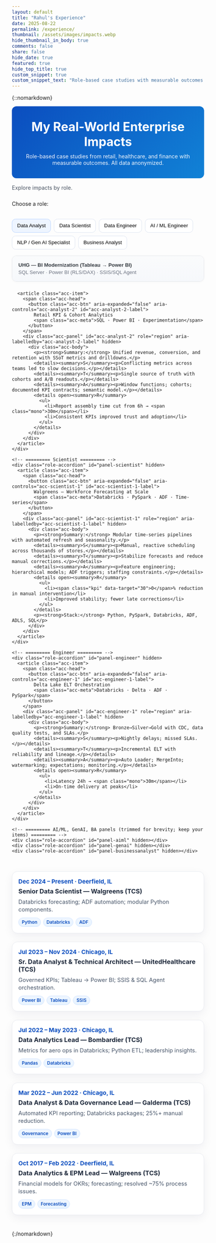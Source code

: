 ```yaml
---
layout: default
title: "Rahul's Experience"
date: 2025-08-22
permalink: /experience/
thumbnail: /assets/images/impacts.webp
hide_thumbnail_in_body: true
comments: false
share: false
hide_date: true
featured: true
hide_top_title: true
custom_snippet: true
custom_snippet_text: "Role-based case studies with measurable outcomes from healthcare, retail, and finance."
---
```


{::nomarkdown}
<!-- ===== HERO ===== -->
<section class="impacts-hero">
  <div class="impacts-hero__inner">
    <h1>My Real-World Enterprise Impacts</h1>
    <p>Role-based case studies from retail, healthcare, and finance with measurable outcomes. All data anonymized.</p>
  </div>
</section>

<!-- ===== ROLE SUMMARY + MENU + PANELS ===== -->
<span id="role-summary" class="role-summary" aria-live="polite">Explore impacts by role.</span>
<br/>Choose a role:<br/><br/>

<div class="role-gallery impacts">
  <nav class="role-menu" aria-label="Choose a role">
    <button class="role-btn active" data-role="analyst" aria-current="page">Data Analyst</button>
    <button class="role-btn" data-role="scientist">Data Scientist</button>
    <button class="role-btn" data-role="engineer">Data Engineer</button>
    <button class="role-btn" data-role="aiml">AI / ML Engineer</button>
    <button class="role-btn" data-role="genai">NLP / Gen AI Specialist</button>
    <button class="role-btn" data-role="businessanalyst">Business Analyst</button>
  </nav>

  <section class="role-slideshows">
    <!-- ========= Analyst ========= -->
    <div class="role-accordion" id="panel-analyst">
      <article class="acc-item">
        <span class="acc-head">
          <button class="acc-btn" aria-expanded="false" aria-controls="acc-analyst-1" id="acc-analyst-1-label">
            UHG — BI Modernization (Tableau → Power BI)
            <span class="acc-meta">SQL Server · Power BI (RLS/DAX) · SSIS/SQL Agent</span>
          </button>
        </span>
        <div class="acc-panel" id="acc-analyst-1" role="region" aria-labelledby="acc-analyst-1-label" hidden>
          <div class="acc-body">
            <p><strong>Summary:</strong> Migrated static Tableau reports to interactive Power BI with a governed KPI layer.</p>
            <details><summary>S · Situation</summary><p>Leadership needed fast, trusted clinical/pharmacy KPIs; legacy reports were static and slow.</p></details>
            <details><summary>T · Task</summary><p>Deliver a governed model with RLS, standardized metrics, and quick drilldowns.</p></details>
            <details><summary>A · Action</summary><p>Star schema; calc groups; incremental refresh; query tuning; SSIS ingestion; SQL Agent scheduling.</p></details>
            <details open><summary>R · Result</summary>
              <ul>
                <li><span class="kpi" data-target="50">0</span>%+ Tableau views migrated</li>
                <li>Significantly faster dashboard loads; higher exec adoption</li>
              </ul>
            </details>
            <p><strong>Stack:</strong> Power BI, SQL Server, DAX, SSIS, Tableau</p>
          </div>
        </div>
      </article>

      <article class="acc-item">
        <span class="acc-head">
          <button class="acc-btn" aria-expanded="false" aria-controls="acc-analyst-2" id="acc-analyst-2-label">
            Retail KPI & Cohort Analytics
            <span class="acc-meta">SQL · Power BI · Experimentation</span>
          </button>
        </span>
        <div class="acc-panel" id="acc-analyst-2" role="region" aria-labelledby="acc-analyst-2-label" hidden>
          <div class="acc-body">
            <p><strong>Summary:</strong> Unified revenue, conversion, and retention with SSoT metrics and drilldowns.</p>
            <details><summary>S</summary><p>Conflicting metrics across teams led to slow decisions.</p></details>
            <details><summary>T</summary><p>Single source of truth with cohorts and A/B readouts.</p></details>
            <details><summary>A</summary><p>Window functions; cohorts; documented KPI contracts; semantic model.</p></details>
            <details open><summary>R</summary>
              <ul>
                <li>Report assembly time cut from 6h → <span class="mono">30m</span></li>
                <li>Consistent KPIs improved trust and adoption</li>
              </ul>
            </details>
          </div>
        </div>
      </article>
    </div>

    <!-- ========= Scientist ========= -->
    <div class="role-accordion" id="panel-scientist" hidden>
      <article class="acc-item">
        <span class="acc-head">
          <button class="acc-btn" aria-expanded="false" aria-controls="acc-scientist-1" id="acc-scientist-1-label">
            Walgreens — Workforce Forecasting at Scale
            <span class="acc-meta">Databricks · PySpark · ADF · Time-series</span>
          </button>
        </span>
        <div class="acc-panel" id="acc-scientist-1" role="region" aria-labelledby="acc-scientist-1-label" hidden>
          <div class="acc-body">
            <p><strong>Summary:</strong> Modular time-series pipelines with automated refresh and seasonality.</p>
            <details><summary>S</summary><p>Manual, reactive scheduling across thousands of stores.</p></details>
            <details><summary>T</summary><p>Stabilize forecasts and reduce manual corrections.</p></details>
            <details><summary>A</summary><p>Feature engineering; hierarchical models; ADF triggers; staffing constraints.</p></details>
            <details open><summary>R</summary>
              <ul>
                <li><span class="kpi" data-target="30">0</span>% reduction in manual intervention</li>
                <li>Improved stability; fewer late corrections</li>
              </ul>
            </details>
            <p><strong>Stack:</strong> Python, PySpark, Databricks, ADF, ADLS, SQL</p>
          </div>
        </div>
      </article>
    </div>

    <!-- ========= Engineer ========= -->
    <div class="role-accordion" id="panel-engineer" hidden>
      <article class="acc-item">
        <span class="acc-head">
          <button class="acc-btn" aria-expanded="false" aria-controls="acc-engineer-1" id="acc-engineer-1-label">
            Delta Lake ELT Orchestration
            <span class="acc-meta">Databricks · Delta · ADF · PySpark</span>
          </button>
        </span>
        <div class="acc-panel" id="acc-engineer-1" role="region" aria-labelledby="acc-engineer-1-label" hidden>
          <div class="acc-body">
            <p><strong>Summary:</strong> Bronze→Silver→Gold with CDC, data quality tests, and SLAs.</p>
            <details><summary>S</summary><p>Nightly delays; missed SLAs.</p></details>
            <details><summary>T</summary><p>Incremental ELT with reliability and lineage.</p></details>
            <details><summary>A</summary><p>Auto Loader; MergeInto; watermarking; expectations; monitoring.</p></details>
            <details open><summary>R</summary>
              <ul>
                <li>Latency 24h → <span class="mono">30m</span></li>
                <li>On-time delivery at peaks</li>
              </ul>
            </details>
          </div>
        </div>
      </article>
    </div>

    <!-- ========= AI/ML, GenAI, BA panels (trimmed for brevity; keep your items) ========= -->
    <div class="role-accordion" id="panel-aiml" hidden></div>
    <div class="role-accordion" id="panel-genai" hidden></div>
    <div class="role-accordion" id="panel-businessanalyst" hidden></div>
  </section>
</div>

<!-- ===== EXPERIENCE FLOW (ARROW UNDERLAY) ===== -->
<section class="flow experience-flow" id="experience-flow">
  <svg class="flow-svg" id="flow-svg" aria-hidden="true"></svg>
  <div class="flow-grid" id="flow-grid">
    <!-- Use your resume roles here -->
    <article class="flow-card">
      <h3>Dec 2024 – Present · Deerfield, IL</h3>
      <h4>Senior Data Scientist — Walgreens (TCS)</h4>
      <p>Databricks forecasting; ADF automation; modular Python components.</p>
      <div class="meta"><span class="pill">Python</span><span class="pill">Databricks</span><span class="pill">ADF</span></div>
    </article>
    <article class="flow-card">
      <h3>Jul 2023 – Nov 2024 · Chicago, IL</h3>
      <h4>Sr. Data Analyst & Technical Architect — UnitedHealthcare (TCS)</h4>
      <p>Governed KPIs; Tableau → Power BI; SSIS & SQL Agent orchestration.</p>
      <div class="meta"><span class="pill">Power BI</span><span class="pill">Tableau</span><span class="pill">SSIS</span></div>
    </article>
    <article class="flow-card">
      <h3>Jul 2022 – May 2023 · Chicago, IL</h3>
      <h4>Data Analytics Lead — Bombardier (TCS)</h4>
      <p>Metrics for aero ops in Databricks; Python ETL; leadership insights.</p>
      <div class="meta"><span class="pill">Pandas</span><span class="pill">Databricks</span></div>
    </article>
    <article class="flow-card">
      <h3>Mar 2022 – Jun 2022 · Chicago, IL</h3>
      <h4>Data Analyst & Data Governance Lead — Galderma (TCS)</h4>
      <p>Automated KPI reporting; Databricks packages; 25%+ manual reduction.</p>
      <div class="meta"><span class="pill">Governance</span><span class="pill">Power BI</span></div>
    </article>
    <article class="flow-card">
      <h3>Oct 2017 – Feb 2022 · Deerfield, IL</h3>
      <h4>Data Analytics & EPM Lead — Walgreens (TCS)</h4>
      <p>Financial models for OKRs; forecasting; resolved ~75% process issues.</p>
      <div class="meta"><span class="pill">EPM</span><span class="pill">Forecasting</span></div>
    </article>
    <!-- Add older roles as needed -->
  </div>
</section>
{:/nomarkdown}

<style>
/* ---------- HERO ---------- */
.impacts-hero{ background:linear-gradient(135deg,#0b4dbf,#1182d6); color:#fff; border-radius:12px; margin:0 0 1rem }
.impacts-hero__inner{ padding:2rem 1.25rem; text-align:center; max-width:980px; margin:0 auto }
.impacts-hero h1{ margin:.2rem 0 .6rem; font-size:2rem; line-height:1.2 }
.impacts-hero p{ margin:0; opacity:.95 }

/* ---------- ROLES (left menu + panels) ---------- */
.role-gallery.impacts{ align-items:start }
.role-menu{ position:sticky; top:1rem; align-self:start; display:flex; flex-wrap:wrap; gap:.5rem; margin-bottom:1rem }
.role-btn{ padding:.6rem .8rem; border:1px solid #dbe3f0; border-radius:.6rem; background:#fff; cursor:pointer; transition:background .15s, transform .05s }
.role-btn.active{ background:#eef5ff; border-color:#b7d2ff }
.role-btn:active{ transform: translateY(1px) }
.role-summary{ display:block; margin:.25rem 0 .5rem; color:#4b5563 }

/* Accordion */
.role-accordion{ display:grid; gap:.6rem }
.acc-item{ border:1px solid #e5e7eb; border-radius:12px; background:#fff; overflow:hidden; box-shadow:0 1px 6px rgba(0,0,0,.03) }
.acc-head{ display:block }
.acc-btn{ display:flex; flex-direction:column; align-items:flex-start; gap:.25rem; width:100%; padding:1rem; font-weight:650; color:#343a40; text-align:left; border:0; background:linear-gradient(#fafbfc,#f6f8fb) }
.acc-btn:focus{ outline:2px solid #e3ecff; outline-offset:2px }
.acc-meta{ font-size:.82rem; font-weight:400; color:#6b7280 }
.acc-panel[hidden]{ display:none }
.acc-body{ padding:.75rem 1rem 1rem }
.acc-body details{ margin:.35rem 0; border-left:3px solid #e5e7eb; padding:.25rem .75rem; background:#fafafa; border-radius:0 6px 6px 0 }
.acc-body summary{ cursor:pointer; user-select:none }
.acc-body ul{ margin:.35rem 0 .25rem 1.1rem }
.mono{ font-family: ui-monospace, SFMono-Regular, Menlo, Monaco, Consolas, "Liberation Mono", "Courier New", monospace }

/* ---------- EXPERIENCE FLOW ---------- */
/* Hide the visual on small screens to avoid cramping; remove if you want it visible */
@media (max-width: 900px){ .experience-flow{ display:none } }

.experience-flow{ position:relative; margin:2rem auto 2.5rem; max-width:1100px }
.flow-svg{ position:absolute; inset:0; width:100%; height:100%; pointer-events:none; z-index:0 }
.flow-grid{ position:relative; display:grid; grid-template-columns:repeat(auto-fill,minmax(280px,1fr)); gap:22px; align-items:stretch; z-index:1 }
.flow-card{ background:#fff; border:1px solid #e8eaf0; border-radius:14px; padding:16px; box-shadow:0 8px 24px rgba(20,24,62,.06); transition:transform .18s, box-shadow .18s, border-color .18s }
.flow-card:hover,.flow-card:focus-within{ transform:translateY(-2px); border-color:#d7dbe8; box-shadow:0 12px 28px rgba(20,24,62,.09) }
.flow-card h3{ margin:0 0 6px; font-size:.95rem; font-weight:700; color:#0b4dbf }
.flow-card h4{ margin:0 0 8px; font-size:1.02rem; font-weight:700; color:#1e293b }
.flow-card p{ margin:0; color:#475569; font-size:.92rem; line-height:1.4 }
.meta{ display:flex; flex-wrap:wrap; gap:6px; margin-top:10px }
.pill{ font-size:.74rem; font-weight:600; padding:4px 8px; border-radius:999px; color:#0b4dbf; background:linear-gradient(180deg,#eff6ff,#e7f3ff); border:1px solid #cfe3ff }

/* Flow stroke + nodes */
.path-stroke{ stroke:url(#flow-grad); stroke-width:3.2; stroke-linecap:round; stroke-linejoin:round; fill:none; marker-end:url(#arrow-head); animation:pathDraw 1.2s ease-out both }
@keyframes pathDraw{ from{ stroke-dasharray:1 1000; opacity:0 } to{ stroke-dasharray:1000 0; opacity:1 } }
.node{ fill:#fff; stroke:#1e88e5; stroke-width:2.2; r:4.2 }
</style>

<script>
/* ===== Role UI ===== */
const ROLE_SUMMARIES = {
  analyst: "Analyst impacts: governed KPIs, SQL modeling, high-adoption dashboards.",
  scientist: "Scientist impacts: forecasting pipelines, feature engineering, measurable lifts.",
  engineer: "Engineer impacts: medallion ELT, reliability, cost control.",
  aiml: "AI/ML impacts: streaming detection, latency & precision improvements.",
  genai: "Gen AI impacts: RAG, evaluation, and guardrail design.",
  businessanalyst: "BA impacts: discovery → metrics → enablement with stakeholder alignment."
};
const summaryEl = document.getElementById("role-summary");

function setSummary(role){
  if(!summaryEl) return;
  summaryEl.textContent = ROLE_SUMMARIES[role] || "Explore impacts by role.";
  if (window.runWordIconizer) window.runWordIconizer(summaryEl);
}

function activateRole(role){
  document.querySelectorAll(".role-btn").forEach(btn => {
    const on = btn.dataset.role === role;
    btn.classList.toggle("active", on);
    btn.setAttribute("aria-current", on ? "page" : "false");
  });
  document.querySelectorAll(".role-slideshows .role-accordion").forEach(p => p.hidden = true);
  const panel = document.getElementById(`panel-${role}`);
  if(panel){ panel.hidden = false; }
  setSummary(role);
  if (window.runWordIconizer && panel) window.runWordIconizer(panel);
}
document.querySelectorAll(".role-btn").forEach(btn => btn.addEventListener("click", ()=>activateRole(btn.dataset.role)));

/* Accordions (one open per panel) */
function wireAccordion(container){
  container.addEventListener("click", (e) => {
    const btn = e.target.closest(".acc-btn");
    if(!btn) return;
    const panelId = btn.getAttribute("aria-controls");
    const panel = document.getElementById(panelId);
    const expanded = btn.getAttribute("aria-expanded") === "true";

    container.querySelectorAll(".acc-btn[aria-expanded='true']").forEach(b => b.setAttribute("aria-expanded","false"));
    container.querySelectorAll(".acc-panel").forEach(p => p.hidden = true);

    if(!expanded){
      btn.setAttribute("aria-expanded","true");
      panel.hidden = false;
      animateKPIs(panel);
      if (window.runWordIconizer) window.runWordIconizer(panel);
    }
  });
}
document.querySelectorAll(".role-accordion").forEach(wireAccordion);

/* KPI animation */
function animateKPIs(scope){
  const counters = (scope || document).querySelectorAll('.kpi');
  counters.forEach(counter => {
    const target = +counter.getAttribute('data-target');
    let val = 0;
    const step = Math.max(1, Math.round(target / 50));
    const tick = () => {
      val += step;
      if (val < target) { counter.textContent = val; requestAnimationFrame(tick); }
      else { counter.textContent = target; }
    };
    if (!counter.dataset.animated){ counter.dataset.animated = "1"; requestAnimationFrame(tick); }
  });
}

/* Default open role */
activateRole("analyst");

/* ===== Experience Flow (arrow underlay) ===== */
(function(){
  const grid = document.getElementById('flow-grid');
  const svg  = document.getElementById('flow-svg');
  if(!grid || !svg) return;

  const debounce = (fn, ms=120)=>{ let t; return (...a)=>{ clearTimeout(t); t=setTimeout(()=>fn(...a), ms); }; };

  function drawFlow(){
    const cards = Array.from(grid.querySelectorAll('.flow-card'));
    if (!cards.length) return;

    const r = grid.getBoundingClientRect();
    const w = Math.ceil(r.width);
    const h = Math.ceil(r.height);
    svg.setAttribute('viewBox', `0 0 ${w} ${h}`);
    svg.setAttribute('width', w);
    svg.setAttribute('height', h);

    svg.innerHTML = `
      <defs>
        <linearGradient id="flow-grad" x1="0%" y1="0%" x2="100%" y2="0%">
          <stop offset="0%" stop-color="#1976d2"/><stop offset="100%" stop-color="#00bcd4"/>
        </linearGradient>
        <marker id="arrow-head" viewBox="0 0 10 10" refX="8" refY="5" markerWidth="8" markerHeight="8" orient="auto-start-reverse">
          <path d="M0,0 L10,5 L0,10 z" fill="#00bcd4"></path>
        </marker>
      </defs>
    `;

    const pts = cards.map(el=>{
      const cr = el.getBoundingClientRect();
      return { x: (cr.left - r.left) + cr.width/2, y: (cr.top - r.top) + cr.height/2 };
    });

    const rows = [];
    const rowThresh = 44;
    pts.forEach(p=>{
      let row = rows.find(rr => Math.abs(rr.y - p.y) < rowThresh);
      if (!row){ row = { y:p.y, pts:[] }; rows.push(row); }
      row.pts.push(p);
    });
    rows.sort((a,b)=>a.y-b.y);
    rows.forEach(row => row.pts.sort((a,b)=>a.x-b.x));

    let d = '';
    const nodes = [];
    rows.forEach((row, i)=>{
      const ordered = (i % 2 === 0) ? row.pts : row.pts.slice().reverse();
      ordered.forEach((p, j)=>{
        const x = Math.round(p.x), y = Math.round(p.y);
        nodes.push({x,y});
        d += (i===0 && j===0) ? `M ${x} ${y} ` : `L ${x} ${y} `;
      });
      const next = rows[i+1];
      if (next){
        const last = ordered[ordered.length-1];
        const nextFirst = ((i+1) % 2 === 0) ? next.pts[0] : next.pts.slice().reverse()[0];
        const midY = (last.y + nextFirst.y) / 2;
        d += `Q ${Math.round(last.x)} ${Math.round(midY)} ${Math.round(nextFirst.x)} ${Math.round(nextFirst.y)} `;
      }
    });

    const path = document.createElementNS('http://www.w3.org/2000/svg','path');
    path.setAttribute('class','path-stroke');
    path.setAttribute('d', d.trim());
    svg.appendChild(path);

    nodes.forEach(n=>{
      const c = document.createElementNS('http://www.w3.org/2000/svg','circle');
      c.setAttribute('class','node');
      c.setAttribute('cx', Math.round(n.x));
      c.setAttribute('cy', Math.round(n.y));
      c.setAttribute('r', 4.2);
      svg.appendChild(c);
    });
  }

  const run = debounce(drawFlow, 60);
  window.addEventListener('load', run);
  window.addEventListener('resize', run);
  new ResizeObserver(run).observe(grid);
})();
</script>
